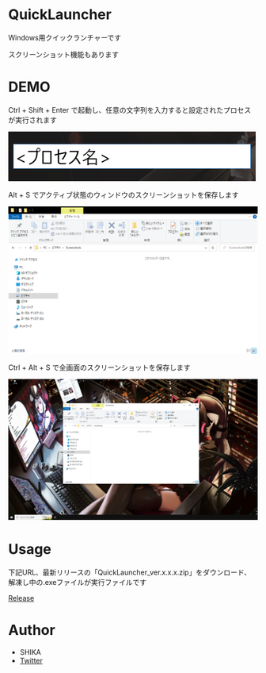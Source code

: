 # QuickLauncher

Windows用クイックランチャーです

スクリーンショット機能もあります

# DEMO

Ctrl + Shift + Enter で起動し、任意の文字列を入力すると設定されたプロセスが実行されます

![Screen Shot 2023-07-12](Images/image.png)

Alt + S でアクティブ状態のウィンドウのスクリーンショットを保存します

![Screen Shot 2023-07-12](Images/20230712175540.png)

Ctrl + Alt + S で全画面のスクリーンショットを保存します

![Screen Shot 2023-07-12](Images/20230712180156.png)


# Usage

下記URL、最新リリースの「QuickLauncher_ver.x.x.x.zip」をダウンロード、解凍し中の.exeファイルが実行ファイルです

[Release](https://github.com/SHHIKA/QuickLauncher/releases) 

# Author

* SHIKA
* [Twitter](https://twitter.com/skym_engProg)
